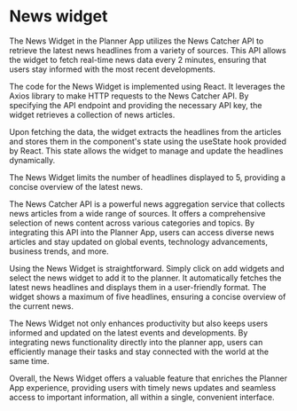 # News widget

The News Widget in the Planner App utilizes the News Catcher API to retrieve the latest news headlines from a variety of sources.
This API allows the widget to fetch real-time news data every 2 minutes, ensuring that users stay informed with the most recent developments.

The code for the News Widget is implemented using React. It leverages the Axios library to make HTTP requests to the News Catcher API. By specifying the API endpoint and providing the necessary API key, the widget retrieves a collection of news articles.

Upon fetching the data, the widget extracts the headlines from the articles and stores them in the component's state using the useState hook provided by React. This state allows the widget to manage and update the headlines dynamically.

The News Widget limits the number of headlines displayed to 5, providing a concise overview of the latest news.

The News Catcher API is a powerful news aggregation service that collects news articles from a wide range of sources. It offers a comprehensive selection of news content across various categories and topics. By integrating this API into the Planner App, users can access diverse news articles and stay updated on global events, technology advancements, business trends, and more.

Using the News Widget is straightforward. Simply click on add widgets and select the news widget to add it to the planner. It automatically fetches the latest news headlines and displays them in a user-friendly format. The widget shows a maximum of five headlines, ensuring a concise overview of the current news. 

The News Widget not only enhances productivity but also keeps users informed and updated on the latest events and developments. By integrating news functionality directly into the planner app, users can efficiently manage their tasks and stay connected with the world at the same time.

Overall, the News Widget offers a valuable feature that enriches the Planner App experience, providing users with timely news updates and seamless access to important information, all within a single, convenient interface.

